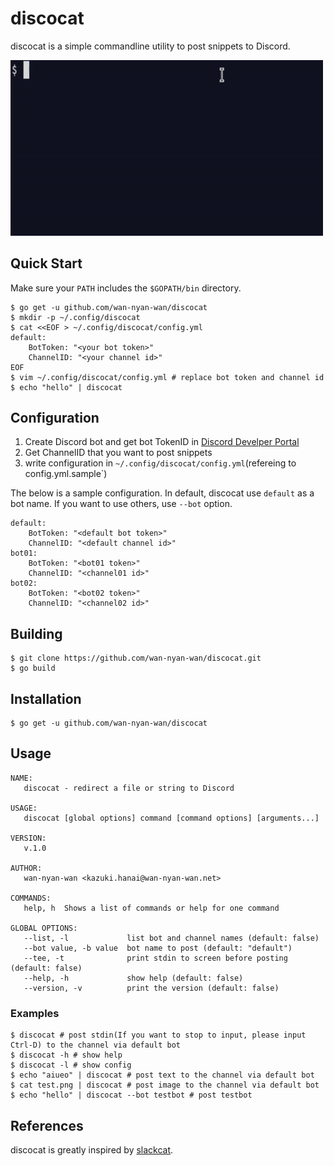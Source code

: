 # discocat

discocat is a simple commandline utility to post snippets to Discord.

<img width="500px" src="./imgs/demo.gif" alt="discocat"/>

## Quick Start

Make sure your `PATH` includes the `$GOPATH/bin` directory.

```
$ go get -u github.com/wan-nyan-wan/discocat
$ mkdir -p ~/.config/discocat
$ cat <<EOF > ~/.config/discocat/config.yml
default:
    BotToken: "<your bot token>"
    ChannelID: "<your channel id>"
EOF
$ vim ~/.config/discocat/config.yml # replace bot token and channel id
$ echo "hello" | discocat
```

## Configuration

1. Create Discord bot and get bot TokenID in [Discord Develper Portal](https://discord.com/developers/applications)
2. Get ChannelID that you want to post snippets
3. write configuration in `~/.config/discocat/config.yml`(refereing to config.yml.sample`)

The below is a sample configuration. In default, discocat use `default` as a bot name. If you want to use others, use `--bot` option.

```
default:
    BotToken: "<default bot token>"
    ChannelID: "<default channel id>"
bot01:
    BotToken: "<bot01 token>"
    ChannelID: "<channel01 id>"
bot02:
    BotToken: "<bot02 token>"
    ChannelID: "<channel02 id>"
```

## Building

```
$ git clone https://github.com/wan-nyan-wan/discocat.git
$ go build
```

## Installation

```
$ go get -u github.com/wan-nyan-wan/discocat
```

## Usage

```
NAME:
   discocat - redirect a file or string to Discord

USAGE:
   discocat [global options] command [command options] [arguments...]

VERSION:
   v.1.0

AUTHOR:
   wan-nyan-wan <kazuki.hanai@wan-nyan-wan.net>

COMMANDS:
   help, h  Shows a list of commands or help for one command

GLOBAL OPTIONS:
   --list, -l             list bot and channel names (default: false)
   --bot value, -b value  bot name to post (default: "default")
   --tee, -t              print stdin to screen before posting (default: false)
   --help, -h             show help (default: false)
   --version, -v          print the version (default: false)
```

### Examples

```
$ discocat # post stdin(If you want to stop to input, please input Ctrl-D) to the channel via default bot
$ discocat -h # show help
$ discocat -l # show config
$ echo "aiueo" | discocat # post text to the channel via default bot
$ cat test.png | discocat # post image to the channel via default bot
$ echo "hello" | discocat --bot testbot # post testbot
```

## References

discocat is greatly inspired by [slackcat](https://github.com/bcicen/slackcat).

